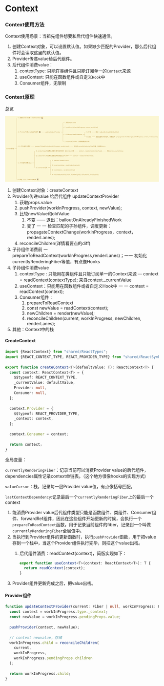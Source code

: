 # Context

### Context使用方法

Context使用场景：当祖先组件想要和后代组件快速通信。

1. 创建Context对象，可以设置默认值。如果缺少匹配的Provider，那么后代组件将会读取这里的默认值。
2. Provider传递value给后代组件。
3. 后代组件消费value：
   1. contextType: 只能在类组件且只能订阅单一的`Context`来源
   2. useContext: 只能在函数组件或自定义`Hook`中
   3.  Consumer组件，无限制



### Context原理

总览

![](../.gitbook/assets/image.png)

1. 创建Context对象：createContext
2. Provider传递value 给后代组件 updateContextProvider
   1. 获取props.value
   2. pushProvider(worklnProgress, context, newValue);
   3. 比较newValue和oldValue
      1. 不变 —— 退出：bailoutOnAlreadyFinishedWork
      2. 变了 一 一 检查匹配的子孙组件，调度更新：propagateContextChange(worklnProgress，context，renderLanes);
   4. reconcileChildren(详情看要点的diff)
3. 子孙组件消费前 一 prepareToReadContext(worklnProgress,renderLanes)；一一 初始化currentlyRenderingFiber等值，有点像Hooks
4. 子孙组件消费value
   1. contextType : 只能用在类组件且只能订阅单一的Context来源 — context = readContext(contextType); 来自context.\_currentValue&#x20;
   2. useContext：只能用在函数组件或者自定义Hook中 一 一 context = readContext(context);
   3. Consumer组件：
      1. prepareToReadContext
      2. const newValue = readContext(context);
      3. newChildren = render(newValue);
      4. reconcileChildren(current, worklnProgress, newChildren, renderLanes);&#x20;
5. 其他：Context中的栈

#### CreateContext

```typescript
import {ReactContext} from "shared/ReactTypes";
import {REACT_CONTEXT_TYPE, REACT_PROVIDER_TYPE} from "shared/ReactSymbols";

export function createContext<T>(defaultValue: T): ReactContext<T> {
  const context: ReactContext<T> = {
    $$typeof: REACT_CONTEXT_TYPE,
    _currentValue: defaultValue,
    Provider: null,
    Consumer: null,
  };

  context.Provider = {
    $$typeof: REACT_PROVIDER_TYPE,
    _context: context,
  };

  context.Consumer = context;

  return context;
}
```

全局变量：

`currentlyRenderingFiber`：记录当前可以消费Provider value的后代组件，dependencies属性记录context单链表。（这个地方很像hooks的实现方式)

`valueCursor`：栈，记录每一层Provider value值，有点像括号匹配。

`lastContextDependency`:记录最后一个`currentlyRenderingFiber`上的最后一个context

1. 能消费Provider value后代组件类型只能是函数组件、类组件、Consumer组件、forwardRef组件，因此在这些组件开始更新的时候，会执行一个`prepareToReadContext`函数，用于记录当前组件的fiber，记录到一个叫做`currentlyRenderingFiber`全局值中。
2. 当执行到Provider组件的更新函数时，执行`pushProvider`函数，用于把value存到一个栈中，当这个Provider组件执行完毕，则把这个value出栈。
   1.  后代组件消费：readContext(context)，简版实现如下：

       ```typescript
       export function useContext<T>(context: ReactContext<T>): T {
         return readContext(context);
       }
       ```
3. Provider组件更新完成之后，把value出栈。

#### Provider组件

```typescript
function updateContextProvider(current: Fiber | null, workInProgress: Fiber) {
  const context = workInProgress.type._context;
  const newValue = workInProgress.pendingProps.value;

  pushProvider(context, newValue);

  // context newvalue，存储
  workInProgress.child = reconcileChildren(
    current,
    workInProgress,
    workInProgress.pendingProps.children
  );

  return workInProgress.child;
}
```

